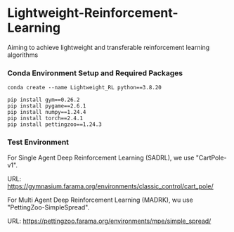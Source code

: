 # Lightweight-Reinforcement-Learning
Aiming to achieve lightweight and transferable reinforcement learning algorithms

### Conda Environment Setup and Required Packages

```shell
conda create --name Lightweight_RL python==3.8.20
```

```shell
pip install gym==0.26.2
pip install pygame==2.6.1
pip install numpy==1.24.4
pip install torch==2.4.1
pip install pettingzoo==1.24.3
```

### Test Environment

For Single Agent Deep Reinforcement Learning (SADRL), we use "CartPole-v1".

URL: https://gymnasium.farama.org/environments/classic_control/cart_pole/

For Multi Agent Deep Reinforcement Learning (MADRK), wu use "PettingZoo-SimpleSpread".

URL: https://pettingzoo.farama.org/environments/mpe/simple_spread/
